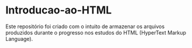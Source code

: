# Introducao-ao-HTML
Este repositório foi criado com o intuito de armazenar os arquivos produzidos durante o progresso nos estudos do HTML (HyperText Markup Language).
